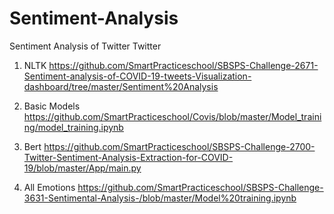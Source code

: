 # Sentiment-Analysis
Sentiment Analysis of Twitter Twitter

1) NLTK
https://github.com/SmartPracticeschool/SBSPS-Challenge-2671-Sentiment-analysis-of-COVID-19-tweets-Visualization-dashboard/tree/master/Sentiment%20Analysis

2) Basic Models
https://github.com/SmartPracticeschool/Covis/blob/master/Model_training/model_training.ipynb

3) Bert
https://github.com/SmartPracticeschool/SBSPS-Challenge-2700-Twitter-Sentiment-Analysis-Extraction-for-COVID-19/blob/master/App/main.py

4) All Emotions
https://github.com/SmartPracticeschool/SBSPS-Challenge-3631-Sentimental-Analysis-/blob/master/Model%20training.ipynb
